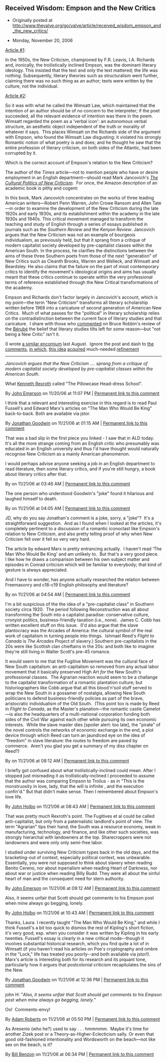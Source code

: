 ## Received Wisdom: Empson and the New Critics

 * Originally posted at http://www.thevalve.org/go/valve/article/received_wisdom_empson_and_the_new_critics/

* Monday, November 20, 2006 

[Article #1](http://www.timesonline.co.uk/newspaper/0,,2774-2454013,00.html):

In the 1950s, the New Criticism, championed by F.R. Leavis, I.A. Richards and, ironically, the troilistically inclined Empson, was the dominant literary ideology. This insisted that the text and only the text mattered; the life was nothing. Subsequently, literary theories such as structuralism went further, claiming there was no such thing as an author; texts were written by the culture, not the individual.

[Article #2](http://www.lrb.co.uk/v28/n22/kerm01_.html):

So it was with what he called the Wimsatt Law, which maintained that the intention of an author should be of no concern to the interpreter; if the poet succeeded, all the relevant evidence of intention was there in the poem. Wimsatt regarded the poem as a ‘verbal icon': an autonomous verbal structure, an aesthetic object independent of the truth or morality of whatever it says.  This places Wimsatt on the Richards side of the argument with Empson, who found the Wimsatt Law disgusting: it violated his strongly Romantic notion of what poetry is and does; and he thought he saw that the entire profession of literary criticism, on both sides of the Atlantic, had been corrupted by it.

Which is the correct account of Empson's relation to the New Criticism?  

The author of the _Times_ article—not to mention people who have or desire employment in an English department—should read Mark Jancovich's [_The Cultural Politics of New Criticism_](http://www.amazon.com/exec/obidos/ASIN/0521034841/diesekoschmar-20).  For once, the Amazon description of an academic book is pithy and cogent:

In this book, Mark Jancovich concentrates on the works of three leading American writers—Robert Penn Warren, John Crowe Ransom and Allen Tate—in order to examine the development of the New Criticism during the late 1920s and early 1930s, and its establishment within the academy in the late 1930s and 1940s. This critical movement managed to transform the teaching and study of English through a series of essays published in journals such as the _Southern Review_ and the _Kenyon Review_. Jancovich argues that the New Criticism was not an example of bourgeois individualism, as previously held, but that it sprang from a critique of modern capitalist society developed by pre-capitalist classes within the American South. In the process, he clarifies the distinctions between the aims of these three Southern poets from those of the next "generation" of New Critics such as Cleanth Brooks, Warren and Welleck, and Wimsatt and Beardsley. He also claims that the failure on the part of most contemporary critics to identify the movement's ideological origins and aims has usually meant that these critics continue to operate within the very professional terms of reference established through the New Critical transformations of the academy.

Empson and Richards don't factor largely in Jancovich's account, which is my point—the term "New Criticism" transforms all literary scholarship written before 1968 into a caricature of second generation of American New Critics.  Much of what passes for the "political" in literary scholarship relies on the contradistinction between the current face of literary studies and that caricature.  I share with those who [commented](http://www.thevalve.org/go/valve/article/bruce_robbins_on_michael_berube/#comments) on Bruce Robbin's review of the [Bérubé](http://www.michaelberube.com/) the belief that literary studies tilts left for _some_ reason—but "not being a New Critic" isn't it.

(I wrote [a similar encomium](http://acephalous.typepad.com/acephalous/2006/08/proselytical_gl.html) last August.  Ignore the post and dash to [the comments](http://acephalous.typepad.com/acephalous/2006/08/proselytical_gl.html#comment-21298414), [in which](http://acephalous.typepad.com/acephalous/2006/08/proselytical_gl.html#comment-21299184), [this idea](http://acephalous.typepad.com/acephalous/2006/08/proselytical_gl.html#comment-21307306) [acquired](http://acephalous.typepad.com/acephalous/2006/08/proselytical_gl.html#comment-21319618) much-needed [refinement](http://acephalous.typepad.com/acephalous/2006/08/proselytical_gl.html#comment-21359793)

---

_Jancovich argues that the New Criticism .... sprang from a critique of modern capitalist society developed by pre-capitalist classes within the American South._

What [Kenneth Rexroth](http://www.bopsecrets.org/rexroth/essays/frenchpoetry.htm) called "The Pillowcase Head-dress School".

By [John Emerson](http://www.idiocentrism.com) on 11/20/06 at 11:07 PM | [Permanent link to this comment](http://www.thevalve.org/go/valve/article/received_wisdom_empson_and_the_new_critics/#13051)
[]()

I think that a relevant and interesting exercise in this regard is to read Paul Fussell's and Edward Marx's articles on "The Man Who Would Be King" back-to-back. Both are available via jstor.

By [Jonathan Goodwin](http://jgoodwin.net) on 11/21/06 at 01:15 AM | [Permanent link to this comment](http://www.thevalve.org/go/valve/article/received_wisdom_empson_and_the_new_critics/#13055)
[]()

That was a bad slip in the first piece you linked - I saw that in ALD today.  It's all the more strange coming from an English critic who presumably was educated in an English university and thus I'd have thought would naturally recognise New Criticism as a mainly American phenomenon.  

I would perhaps advise anyone seeking a job in an English department to read literature, then some literary critics, and if you're still hungry, a book about literary critics after that.

By  on 11/21/06 at 03:46 AM | [Permanent link to this comment](http://www.thevalve.org/go/valve/article/received_wisdom_empson_and_the_new_critics/#13056)
[]()

The one person who understood Goodwin's "joke" found it hilarious and laughed himself to death.

By  on 11/21/06 at 04:05 AM | [Permanent link to this comment](http://www.thevalve.org/go/valve/article/received_wisdom_empson_and_the_new_critics/#13057)
[]()

JD, why do you say Jonathan's comment is a joke, sorry, a "joke"?  It's a straightforward suggestion.  And as I found when I looked at the articles, it's completely pertinent to a discussion of a romantic iconoclast like Empson's relation to New Criticism,  and also pretty telling proof of why when New Criticism fell over it fell so very very hard.  

The article by edward Marx is pretty entrancing actually.  I haven't read ‘The Man Who Would Be King' and am unlikely to.  But that's a very good  piece.  I like how he draws a comparison between his own subject matter and episodes in Conrad criticism which will be familiar to everybody; that kind of gesture is always appreciated.  

And I have to wonder, has anyone actually researched the relation between Freemasonry and c18-c19 English philosophy and literature?

By  on 11/21/06 at 04:54 AM | [Permanent link to this comment](http://www.thevalve.org/go/valve/article/received_wisdom_empson_and_the_new_critics/#13058)
[]()

I'm a bit suspicious of the the idea of a "pre-capitalist class" in Southern society circa 1920.  The period following Reconstruction was all about transforming the South into a capitalist paradise: conservative culture, cronyist politics, business-friendly taxation (i.e., none).  James C. Cobb has written excellent stuff on this issue.  (I'd also argue that the slave plantocracy was the Arcades of America: the cultural symbol of the real work of capitalism in turning people into things.  Ishmael Reed's *Flight to Canada* is *The Arcades Project* of slavery.)  Southern pre-capitalists in the 20s were like Scottish clan chieftains in the  20s: and both like to imagine they're still living in Walter Scott's pre-45 romance. 

It would seem to me that the Fugitive Movement was the cultural face of New South capitalism: an anti-capitalism so removed from any actual labor movement that it basically preserved High Art *for* the New South's professional classes.  The Agrarian reaction would seem to be a challange to the capitalist transformation of a romantic plantation culture; but historiographers like Cobb argue that all this blood'n'soil stuff served to wrap the New South in a gossamer of nostalgia, allowing New South politicians to defend business-friendly policies as part of the brave, aristocratic individualism of the Old South.  (This point too is made by Reed in *Flight to Canada*, as the Master's planation—the romantic castle Camelot—is also the headquarters of a multi-national corporation funding both sides of the Civil War against each other while pursuing its own economic interests.  While the slave master dies [spoiler alert: too late], the "pirate" of the novel controls the networks of economic exchange in the end, a plot device through which Reed can turn an jaundiced eye on the idea of "freedom" in slave literature: the routes to freedom are paved by commerce.  Aren't you glad you get a summary of my diss chapter on Reed?)

By  on 11/21/06 at 08:12 AM | [Permanent link to this comment](http://www.thevalve.org/go/valve/article/received_wisdom_empson_and_the_new_critics/#13061)
[]()

I briefly got confused about what troilistically-inclined could mean. After I stopped just misreading it as trollistically-inclined I proceeded to assume that the author was comparing Empson to Troilus - as in "This is the monstruosity in love, lady, that the will is infinite , and the execution confin'd." But that didn't make sense. Then I remembered about Empson's love life.

By [John Holbo](http://examinedlife.typepad.com/johnbelle/) on 11/21/06 at 08:43 AM | [Permanent link to this comment](http://www.thevalve.org/go/valve/article/received_wisdom_empson_and_the_new_critics/#13062)
[]()

That was pretty much Rexroth's point. The Fugitives et al could be called anti-capitalist, but only from a paternalistic landlord's point of view. The term "Agrarian" tips their hand; the South was a resource economy, weak in manufacturing, technology, and finance, and like other such societies, was strongly hierarchal with landowners at the top. Sharecroppers were not landowners and were only only semi-free labor. 

I studied under surviving New Criticism types back in the old days, and the bracketing-out of context, especially political context, was unbearable. Essentially, you were not supposed to think about slavery when reading Benito Cereno, nor about inperialism when reading Heart of Darkness, nor about war or justice when reading Billy Budd. They were all about the sinful heart of man and the consequent need for stern  authority.

By [John Emerson](http://www.idiocentrism.com) on 11/21/06 at 09:12 AM | [Permanent link to this comment](http://www.thevalve.org/go/valve/article/received_wisdom_empson_and_the_new_critics/#13063)
[]()

Also, it seems unfair that Scott should get comments to his Empson post when mine always go begging, lonely.

By [John Holbo](http://examinedlife.typepad.com/johnbelle/) on 11/21/06 at 10:43 AM | [Permanent link to this comment](http://www.thevalve.org/go/valve/article/received_wisdom_empson_and_the_new_critics/#13066)
[]()

Thanks, Laura. I recently taught "The Man Who Would Be King," and while I think Fussell's a bit too quick to dismiss the rest of Kipling's short fiction, it's very good, esp. when you consider it was written by Kipling in his early twenties. Fussell's essay is clearly in a new critical mode--though it involves substantial historical research, which you find quite a lot of in Wimsatt (if you haven't read his articles on Poe's cryptography and ombre in the "Lock," life has treated you poorly--and both available via jstor!). Marx's article is interesting both for its research and its piquant tone, particularly how it argues that postcolonial criticism recapitulates the sins of the New.

By [Jonathan Goodwin](http://jgoodwin.net) on 11/21/06 at 12:36 PM | [Permanent link to this comment](http://www.thevalve.org/go/valve/article/received_wisdom_empson_and_the_new_critics/#13071)
[]()

john H: "_Also, it seems unfair that Scott should get comments to his Empson post when mine always go begging, lonely._"

Oo!  Comments-envy!

By [Adam Roberts](http://adamroberts.com) on 11/21/06 at 05:50 PM | [Permanent link to this comment](http://www.thevalve.org/go/valve/article/received_wisdom_empson_and_the_new_critics/#13074)
[]()

As Aresenio (who he?) used to say . . . hmmmmm.  Maybe it's time for another Zizek post or a Theory-as-Higher-Eclecticism sally. Or even that good old-fashioned intentionality and Wordsworth on the beach—not like sex on the beach, is it?

By [Bill Benzon](http://new-savanna.blogspot.com/) on 11/21/06 at 06:34 PM | [Permanent link to this comment](http://www.thevalve.org/go/valve/article/received_wisdom_empson_and_the_new_critics/#13075)


